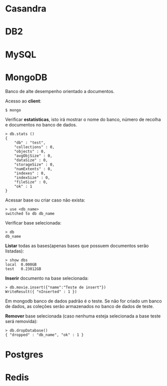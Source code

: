 # Casandra

# DB2

# MySQL

# MongoDB
Banco de alte desempenho orientado a documentos.

Acesso ao **client**:
```shell
$ mongo
```

Verificar **estatísticas**, isto irá mostrar o nome do banco, número de recolha e documentos no banco de dados.
```shell
> db.stats ()
{
	"db" : "test",
	"collections" : 0,
	"objects" : 0,
	"avgObjSize" : 0,
	"dataSize" : 0,
	"storageSize" : 0,
	"numExtents" : 0,
	"indexes" : 0,
	"indexSize" : 0,
	"fileSize" : 0,
	"ok" : 1
}
```
Acessar base ou criar caso não exista:
```shell
> use <db_name>
switched to db db_name
```

Verificar base selecionada:
```shell
> db
db_name
```

**Listar** todas as bases(apenas bases que possuem documentos serão listadas):
```shell
> show dbs
local  0.000GB
test   0.23012GB
```

**Inserir** documento na base selecionada:
```
> db.movie.insert({"name":"Teste de insert"})
WriteResult({ "nInserted" : 1 })
```
Em mongodb banco de dados padrão é o teste. Se não for criado um banco de dados, as coleções serão armazenados no banco de dados de teste.

**Remover** base selecionada (caso nenhuma esteja selecionada a base teste será removida):
```
> db.dropDatabase()
{ "dropped" : "db_name", "ok" : 1 }
```

# Postgres

# Redis
